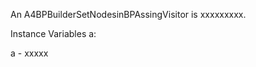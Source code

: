 An A4BPBuilderSetNodesinBPAssingVisitor is xxxxxxxxx.

Instance Variables
	a:		<Object>

a
	- xxxxx
